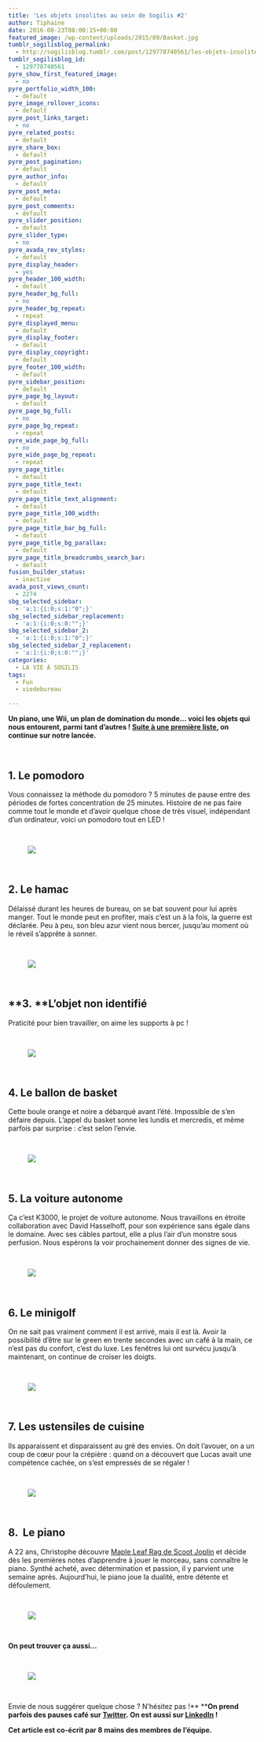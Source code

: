 ```yaml
---
title: 'Les objets insolites au sein de Sogilis #2'
author: Tiphaine
date: 2016-08-23T08:00:15+00:00
featured_image: /wp-content/uploads/2015/09/Basket.jpg
tumblr_sogilisblog_permalink:
  - http://sogilisblog.tumblr.com/post/129778740561/les-objets-insolites-au-sein-de-sogilis-2
tumblr_sogilisblog_id:
  - 129778740561
pyre_show_first_featured_image:
  - no
pyre_portfolio_width_100:
  - default
pyre_image_rollover_icons:
  - default
pyre_post_links_target:
  - no
pyre_related_posts:
  - default
pyre_share_box:
  - default
pyre_post_pagination:
  - default
pyre_author_info:
  - default
pyre_post_meta:
  - default
pyre_post_comments:
  - default
pyre_slider_position:
  - default
pyre_slider_type:
  - no
pyre_avada_rev_styles:
  - default
pyre_display_header:
  - yes
pyre_header_100_width:
  - default
pyre_header_bg_full:
  - no
pyre_header_bg_repeat:
  - repeat
pyre_displayed_menu:
  - default
pyre_display_footer:
  - default
pyre_display_copyright:
  - default
pyre_footer_100_width:
  - default
pyre_sidebar_position:
  - default
pyre_page_bg_layout:
  - default
pyre_page_bg_full:
  - no
pyre_page_bg_repeat:
  - repeat
pyre_wide_page_bg_full:
  - no
pyre_wide_page_bg_repeat:
  - repeat
pyre_page_title:
  - default
pyre_page_title_text:
  - default
pyre_page_title_text_alignment:
  - default
pyre_page_title_100_width:
  - default
pyre_page_title_bar_bg_full:
  - default
pyre_page_title_bg_parallax:
  - default
pyre_page_title_breadcrumbs_search_bar:
  - default
fusion_builder_status:
  - inactive
avada_post_views_count:
  - 2274
sbg_selected_sidebar:
  - 'a:1:{i:0;s:1:"0";}'
sbg_selected_sidebar_replacement:
  - 'a:1:{i:0;s:0:"";}'
sbg_selected_sidebar_2:
  - 'a:1:{i:0;s:1:"0";}'
sbg_selected_sidebar_2_replacement:
  - 'a:1:{i:0;s:0:"";}'
categories:
  - LA VIE À SOGILIS
tags:
  - Fun
  - viedebureau

---
```

**Un piano, une Wii, un plan de domination du monde… voici les objets qui nous entourent, parmi tant d’autres ! <span style="text-decoration: underline;"><a href="http://sogilis.com/blog/objets-insolites-sogilis-1/" target="_blank">Suite à une première liste</a></span>, on continue sur notre lancée.**

&nbsp;

## 1. Le pomodoro

Vous connaissez la méthode du pomodoro ? 5 minutes de pause entre des périodes de fortes concentration de 25 minutes. Histoire de ne pas faire comme tout le monde et d’avoir quelque chose de très visuel, indépendant d’un ordinateur, voici un pomodoro tout en LED !

&nbsp;<figure class="tmblr-full">

<img class="aligncenter" src="http://67.media.tumblr.com/b7341dd041b9c1ffcaf2bc9266b42837/tumblr_inline_nv6p4tFq021t2p7ex_540.jpg" /></figure> 

&nbsp;

## **2. Le hamac**

Délaissé durant les heures de bureau, on se bat souvent pour lui après manger. Tout le monde peut en profiter, mais c’est un à la fois, la guerre est déclarée. Peu à peu, son bleu azur vient nous bercer, jusqu’au moment où le réveil s’apprête à sonner.

&nbsp;<figure class="tmblr-full">

<img class="aligncenter" src="http://66.media.tumblr.com/c545c454d500276a845b6cadbe17d942/tumblr_inline_nv83t64sYZ1t2p7ex_540.jpg" /></figure> 

&nbsp;

## **3. **L’objet non identifié

Praticité pour bien travailler, on aime les supports à pc !

&nbsp;<figure class="tmblr-full">

<img class="aligncenter" src="http://67.media.tumblr.com/702ca07254aefc9c6eefaa7f334d83f3/tumblr_inline_nv83trc2tU1t2p7ex_540.jpg" /></figure> 

&nbsp;

## **4. Le ballon de basket**

Cette boule orange et noire a débarqué avant l’été. Impossible de s’en défaire depuis. L’appel du basket sonne les lundis et mercredis, et même parfois par surprise : c’est selon l’envie.

&nbsp;<figure class="tmblr-full">

<img class="aligncenter" src="http://67.media.tumblr.com/9bad82415ca804caef28f091c25e7ae4/tumblr_inline_nv6p7cvJ461t2p7ex_540.jpg" /></figure> 

&nbsp;

## **5. La voiture autonome**

Ça c’est K3000, le projet de voiture autonome. Nous travaillons en étroite collaboration avec David Hasselhoff, pour son expérience sans égale dans le domaine. Avec ses câbles partout, elle a plus l’air d’un monstre sous perfusion. Nous espérons la voir prochainement donner des signes de vie.

&nbsp;<figure class="tmblr-full">

<img class="aligncenter" src="http://67.media.tumblr.com/5adfabf8ddc5e7ca3eab0a9b873839ff/tumblr_inline_nv84rum9hj1t2p7ex_540.jpg" /></figure> 

&nbsp;

## **6. Le minigolf**

On ne sait pas vraiment comment il est arrivé, mais il est là. Avoir la possibilité d’être sur le green en trente secondes avec un café à la main, ce n’est pas du confort, c’est du luxe. Les fenêtres lui ont survécu jusqu&rsquo;à maintenant, on continue de croiser les doigts.

&nbsp;<figure class="tmblr-full">

<img class="aligncenter" src="http://66.media.tumblr.com/9be6282aaaf5da02e841334d0275c157/tumblr_inline_nv6p91WWh41t2p7ex_540.jpg" /></figure> 

&nbsp;

## **7. Les ustensiles de cuisine**

Ils apparaissent et disparaissent au gré des envies. On doit l’avouer, on a un coup de cœur pour la crépière : quand on a découvert que Lucas avait une compétence cachée, on s’est empressés de se régaler !

&nbsp;<figure class="tmblr-full">

<img class="aligncenter" src="http://66.media.tumblr.com/a39156c9112464313ae093796ebcdbaf/tumblr_inline_nv6pkpx7hO1t2p7ex_540.jpg" /></figure> 

&nbsp;

## **8.  Le piano**

A 22 ans, Christophe découvre <span style="text-decoration: underline;"><a href="https://www.youtube.com/watch?v=XuZYJBalxEU" target="_blank">Maple Leaf Rag de Scoot Joplin</a></span> et décide dès les premières notes d’apprendre à jouer le morceau, sans connaître le piano. Synthé acheté, avec détermination et passion, il y parvient une semaine après. Aujourd’hui, le piano joue la dualité, entre détente et défoulement.

&nbsp;<figure class="tmblr-full">

<img class="aligncenter" src="http://67.media.tumblr.com/ed5e365b40828345eee9b010e9c21e54/tumblr_inline_nv83sciQ8n1t2p7ex_540.jpg" /></figure> 

&nbsp;

**On peut trouver ça aussi…**

&nbsp;<figure class="tmblr-full">

<img class="aligncenter" src="http://66.media.tumblr.com/f2a049d82c323b3c86177bb9f403d0f3/tumblr_inline_nv84wf9j9M1t2p7ex_540.jpg" /></figure> 

&nbsp;

Envie de nous suggérer quelque chose ? N’hésitez pas !** ****On prend parfois des pauses café sur <span style="text-decoration: underline;"><a href="https://twitter.com/Sogilis" target="_blank">Twitter</a></span>. On est aussi sur <span style="text-decoration: underline;"><a href="https://www.linkedin.com/company/2283605?trk=tyah&trkInfo=clickedVertical%3Acompany%2CclickedEntityId%3A2283605%2Cidx%3A1-1-1%2CtarId%3A1438942579286%2Ctas%3Asogilis" target="_blank">LinkedIn</a></span> !**

**Cet article est co-écrit par 8 mains des membres de l’équipe.**

&nbsp;